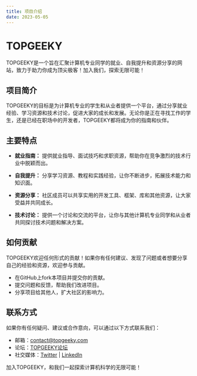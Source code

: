 ```yaml
---
title: 项目介绍
date: 2023-05-05
---
```

# TOPGEEKY

TOPGEEKY是一个旨在汇聚计算机专业同学的就业、自我提升和资源分享的网站，致力于助力你成为顶尖极客！加入我们，探索无限可能！

## 项目简介

TOPGEEKY的目标是为计算机专业的学生和从业者提供一个平台，通过分享就业经验、学习资源和技术讨论，促进大家的成长和发展。无论你是正在寻找工作的学生，还是已经在职场中的开发者，TOPGEEKY都将成为你的指南和伙伴。

## 主要特点

- **就业指南：** 提供就业指导、面试技巧和求职资源，帮助你在竞争激烈的技术行业中脱颖而出。

- **自我提升：** 分享学习资源、教程和实践经验，让你不断进步，拓展技术能力和知识面。

- **资源分享：** 社区成员可以共享实用的开发工具、框架、库和其他资源，让大家受益并共同成长。

- **技术讨论：** 提供一个讨论和交流的平台，让你与其他计算机专业同学和从业者共同探讨技术问题和解决方案。

## 如何贡献

TOPGEEKY欢迎任何形式的贡献！如果你有任何建议、发现了问题或者想要分享自己的经验和资源，欢迎参与贡献。

- 在GitHub上fork本项目并提交你的贡献。
- 提交问题和反馈，帮助我们改进项目。
- 分享项目给其他人，扩大社区的影响力。

## 联系方式

如果你有任何疑问、建议或合作意向，可以通过以下方式联系我们：

- 邮箱：[contact@topgeeky.com](mailto:contact@topgeeky.com)
- 论坛：[TOPGEEKY论坛](https://forum.topgeeky.com)
- 社交媒体：[Twitter](https://twitter.com/topgeeky) | [LinkedIn](https://www.linkedin.com/company/topgeeky)

加入TOPGEEKY，和我们一起探索计算机科学的无限可能！
